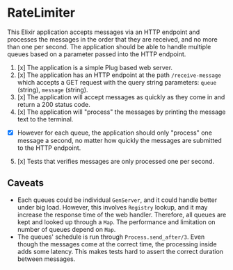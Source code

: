 # RateLimiter

This Elixir application accepts messages via an HTTP endpoint and processes the messages in the order that they are received, and no more than one per second. The application should be able to handle multiple queues based on a parameter passed into the HTTP endpoint.

1. [x] The application is a simple Plug based web server.
2. [x] The application has an HTTP endpoint at the path `/receive-message` which accepts a GET request with the query string parameters: `queue` (string), `message` (string).
3. [x] The application will accept messages as quickly as they come in and return a 200 status code.
4. [x] The application will "process" the messages by printing the message text to the terminal.    
  - [x] However for each queue, the application should only "process" one message a second, no matter how quickly the messages are submitted to the HTTP endpoint.
5. [x] Tests that verifies messages are only processed one per second.

## Caveats

- Each queues could be individual `GenServer`, and it could handle better under big load.
However, this involves `Registry` lookup, and it may increase the response time of the web handler. Therefore, all queues are kept and looked up through a `Map`. The performance and
limitation on number of queues depend on `Map`.
- The queues' schedule is run through `Process.send_after/3`. Even though the messages come
at the correct time, the processing inside adds some latency. This makes tests hard to assert
the correct duration between messages.
